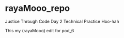 # rayaMooo_repo
Justice Through Code Day 2 Technical Practice Hoo-hah 

This my (rayaMooo) edit for pod_6